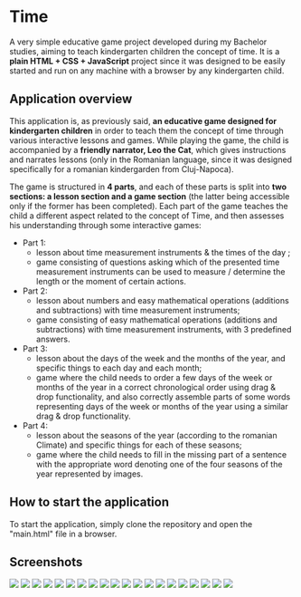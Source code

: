 # Time
A very simple educative game project developed during my Bachelor studies, aiming to teach kindergarten children the concept of time. It is a **plain HTML + CSS + JavaScript** project since it was designed to be easily started and run on any machine with a browser by any kindergarten child.

## Application overview
This application is, as previously said, **an educative game designed for kindergarten children** in order to teach them the concept of time through various interactive lessons and games. While playing the game, the child is accompanied by a **friendly narrator, Leo the Cat**, which gives instructions and narrates lessons (only in the Romanian language, since it was designed specifically for a romanian kindergarden from Cluj-Napoca).

The game is structured in **4 parts**, and each of these parts is split into **two sections: a lesson section and a game section** (the latter being accessible only if the former has been completed). Each part of the game teaches the child a different aspect related to the concept of Time, and then assesses his understanding through some interactive games:
* Part 1:
  - lesson about time measurement instruments & the times of the day ;
  - game consisting of questions asking which of the presented time measurement instruments can be used to measure / determine the length or the moment of certain actions.
* Part 2:
  - lesson about numbers and easy mathematical operations (additions and subtractions) with time measurement instruments;
  - game consisting of easy mathematical operations (additions and subtractions) with time measurement instruments, with 3 predefined answers.
* Part 3:
  - lesson about the days of the week and the months of the year, and specific things to each day and each month;
  - game where the child needs to order a few days of the week or months of the year in a correct chronological order using drag & drop functionality, and also correctly assemble parts of some words representing days of the week or months of the year using a similar drag & drop functionality.
* Part 4:
  - lesson about the seasons of the year (according to the romanian Climate) and specific things for each of these seasons;
  - game where the child needs to fill in the missing part of a sentence with the appropriate word denoting one of the four seasons of the year represented by images.

## How to start the application
To start the application, simply clone the repository and open the "main.html" file in a browser.

## Screenshots
<img src="screenshots/ss1.png"/>
<img src="screenshots/ss2.png"/>
<img src="screenshots/ss3.png"/>
<img src="screenshots/ss4.png"/>
<img src="screenshots/ss5.png"/>
<img src="screenshots/ss6.png"/>
<img src="screenshots/ss7.png"/>
<img src="screenshots/ss8.png"/>
<img src="screenshots/ss9.png"/>
<img src="screenshots/ss10.png"/>
<img src="screenshots/ss11.png"/>
<img src="screenshots/ss12.png"/>
<img src="screenshots/ss13.png"/>
<img src="screenshots/ss14.png"/>
<img src="screenshots/ss15.png"/>
<img src="screenshots/ss16.png"/>
<img src="screenshots/ss17.png"/>
<img src="screenshots/ss18.png"/>
<img src="screenshots/ss19.png"/>
<img src="screenshots/ss20.png"/>
